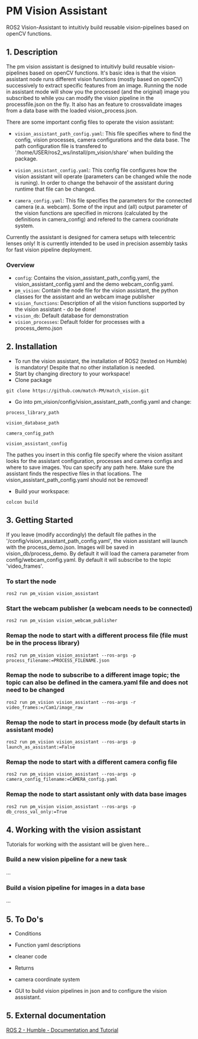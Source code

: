 # PM Vision Assistant
ROS2 Vision-Assistant to intuitivly build reusable vision-pipelines based on openCV functions.
## 1. Description
The pm vision assistant is designed to intuitivly build reusable vision-pipelines based on openCV functions. It's basic idea is that the vision assistant node runs different vision functions (mostly based on openCV) successively to extract specific features from an image. Running the node in assistant mode will show you the processed (and the original) image you subscribed to while you can modify the vision pipeline in the processfile.json on the fly. It also has an feature  to crossvalidate images from a data base with the loaded vision_process.json. 

There are some important config files to operate the vision assistant:
* `vision_assistant_path_config.yaml`: This file specifies where to find the config, vision processes, camera configurations and the data base. The path configuration file is transfered to '/home/USER/ros2_ws/install/pm_vision/share' when building the package. 

* `vision_assistant_config.yaml`: This config file configures how the vision assistant will operate (parameters can be changed while the node is runing). In order to change the behavoir of the assistant during runtime that file can be changed.

* `camera_config.yaml`: This file specifies the parameters for the connected camera (e.a. webcam). Some of the input and (all) output parameter of the vision functions are specified in microns (calculated by the definitions in camera_config) and refered to the camera cooridnate system. 

Currently the assistant is designed for camera setups with telecentric lenses only! It is currently intended to be used in precision assembly tasks for fast vision pipeline deployment.

### Overview
* `config`: Contains the vision_assistant_path_config.yaml, the vision_assistant_config.yaml and the demo webcam_config.yaml.
* `pm_vision`: Contain the node file for the vision assistant, the python classes for the assistant and an webcam image publisher
* `vision_functions`: Description of all the vision functions supported by the vision assistant - do be done!
* `vision_db`: Default database for demonstration  
* `vision_processes`: Default folder for processes with a process_demo.json

## 2. Installation 
* To run the vision assistant, the installation of ROS2 (tested on Humble) is mandatory! Despite that no other installation is needed.
* Start by changing directory to your workspace!
* Clone package
```
git clone https://github.com/match-PM/match_vision.git
```
* Go into pm_vision/config/vision_assistant_path_config.yaml and change:
```
process_library_path
```
```
vision_database_path
```
```
camera_config_path
```
```
vision_assistant_config
```
The pathes you insert in this config file specify where the vision assitant looks for the assistant configuration, processes and camera configs and where to save images. You can specify any path here. Make sure the assistant finds the respective files in that locations. The vision_assistant_path_config.yaml should not be removed!
* Build your workspace:
```
colcon build 
```

## 3. Getting Started
If you leave (modify accordingly) the default file pathes in the '/config/vision_assistant_path_config.yaml', the vision assistant will launch with the process_demo.json. Images will be saved in vision_db/process_demo. By default it will load the camera parameter from config/webcam_config.yaml. By default it will subscribe to the topic 'video_frames'.

### To start the node
```
ros2 run pm_vision vision_assistant
```
### Start the webcam publisher (a webcam needs to be connected)
```
ros2 run pm_vision vision_webcam_publisher
```
### Remap the node to start with a different process file (file must be in the process library)
```
ros2 run pm_vision vision_assistant --ros-args -p process_filename:=PROCESS_FILENAME.json

```
### Remap the node to subscribe to a different image topic; the topic can also be defined in the camera.yaml file and does not need to be changed
```
ros2 run pm_vision vision_assistant --ros-args -r video_frames:=/Cam1/image_raw

```
### Remap the node to start in process mode (by default starts in assistant mode)
```
ros2 run pm_vision vision_assistant --ros-args -p launch_as_assistant:=False

```
### Remap the node to start with a different camera config file
```
ros2 run pm_vision vision_assistant --ros-args -p camera_config_filename:=CAMERA_config.yaml

```
### Remap the node to start assistant only with data base images
```
ros2 run pm_vision vision_assistant --ros-args -p db_cross_val_only:=True

```
## 4. Working with the vision assistant
Tutorials for working with the assistant will be given here...
### Build a new vision pipeline for a new task
...
### Build a vision pipeline for images in a data base
...

## 5. To Do's
* Conditions
* Function yaml descriptions
* cleaner code
* Returns
* camera coordinate system

* GUI to build vision pipelines in json and to configure the vision asssistant.

## 5. External documentation
[ROS 2 - Humble - Documentation and Tutorial](https://docs.ros.org/en/humble/Installation/Ubuntu-Install-Debians.html)


